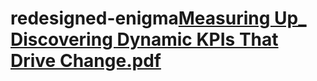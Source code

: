 # redesigned-enigma[Measuring Up_ Discovering Dynamic KPIs That Drive Change.pdf](https://github.com/gato198105/redesigned-enigma/files/8775634/Measuring.Up_.Discovering.Dynamic.KPIs.That.Drive.Change.pdf)
